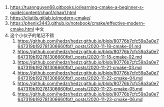 1. https://tuannguyen68.gitbooks.io/learning-cmake-a-beginner-s-guide/content/chap1/chap1.html
2. https://cliutils.gitlab.io/modern-cmake/
3. https://phenix3443.github.io/notebook/cmake/effective-modern-cmake.html 中文
4. 这个小伙子的笔记不错
	1. https://github.com/hedzr/hedzr.github.io/blob/80776b7cfc59a3a0e7647319b192781306660fbf/_posts/2020-11-18-cmake-01.md
	2. https://github.com/hedzr/hedzr.github.io/blob/80776b7cfc59a3a0e7647319b192781306660fbf/_posts/2020-11-18-cmake-02.md
	3. https://github.com/hedzr/hedzr.github.io/blob/80776b7cfc59a3a0e7647319b192781306660fbf/_posts/2020-11-21-cmake-03.md 
	4. https://github.com/hedzr/hedzr.github.io/blob/80776b7cfc59a3a0e7647319b192781306660fbf/_posts/2020-11-22-cmake-04.md
	5. https://github.com/hedzr/hedzr.github.io/blob/80776b7cfc59a3a0e7647319b192781306660fbf/_posts/2020-11-23-cmake-05.md
	6. https://github.com/hedzr/hedzr.github.io/blob/80776b7cfc59a3a0e7647319b192781306660fbf/_posts/2020-11-23-cmake-06.md